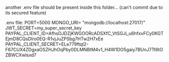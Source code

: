 another .env file should be present inside this folder... (can't commit due to its secured feature)

.env file:
    PORT=5000
    MONGO_URI= "mongodb://localhost:27017/"
    JWT_SECRET=my_super_secret_key
    PAYPAL_CLIENT_ID=AfhsDJDZjKWGOORcADSXfC_VtSGJi_u6hfxvFCy0KGTEjmD8CQsDlro0EQ-R1vjJuZPSbg7HTw2H7xEe
    PAYPAL_CLIENT_SECRET=ELe779ftql2-F67CUX4ZDgxaOSZHJhOqPby0DLMNBtM4v1_H4W1DO5gaiy7BUnJ7Tt6tOZBWCXwlsxd7


